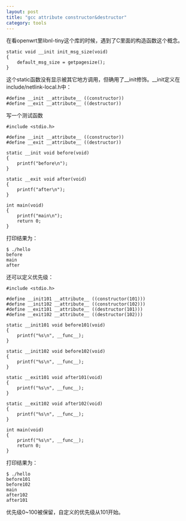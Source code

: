 ```yaml
---
layout: post
title: "gcc attribute constructor&destructor"
category: tools
---
```


在看openwrt里libnl-tiny这个库的时候，遇到了C里面的构造函数这个概念。

	static void __init init_msg_size(void)
	{
		default_msg_size = getpagesize();
	}

这个static函数没有显示被其它地方调用，但确用了__init修饰。__init定义在include/netlink-local.h中：

	#define __init __attribute__ ((constructor))
	#define __exit __attribute__ ((destructor))

写一个测试函数

	#include <stdio.h>
	
	#define __init __attribute__ ((constructor))
	#define __exit __attribute__ ((destructor))
	
	static __init void before(void)
	{
		printf("before\n");
	}
	
	static __exit void after(void)
	{
		printf("after\n");
	}
	
	int main(void)
	{
		printf("main\n");
		return 0;
	}

打印结果为：

	$ ./hello 
	before
	main
	after

还可以定义优先级：

	#include <stdio.h>
	
	#define __init101 __attribute__ ((constructor(101)))
	#define __init102 __attribute__ ((constructor(102)))
	#define __exit101 __attribute__ ((destructor(101)))
	#define __exit102 __attribute__ ((destructor(102)))
	
	static __init101 void before101(void)
	{
		printf("%s\n", __func__);
	}
	
	static __init102 void before102(void)
	{
		printf("%s\n", __func__);
	}
	
	static __exit101 void after101(void)
	{
		printf("%s\n", __func__);
	}
	
	static __exit102 void after102(void)
	{
		printf("%s\n", __func__);
	}
	
	int main(void)
	{
		printf("%s\n", __func__);
		return 0;
	}

打印结果为：

	$ ./hello 
	before101
	before102
	main
	after102
	after101

优先级0~100被保留，自定义的优先级从101开始。
